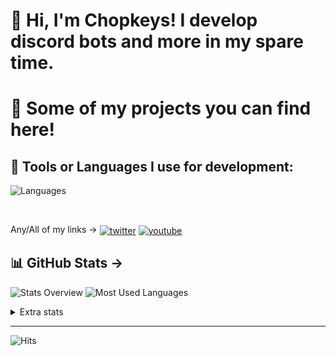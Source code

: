 # 👋 Hi, I'm Chopkeys! I develop discord bots and more in my spare time.
# 📓 Some of my projects you can find here!


## 🔧 Tools or Languages I use for development:

![Languages](https://skillicons.dev/icons?i=html,css,js,ts,py,mongo,vscode)

<br>


Any/All of my links ->
<a href="https://twitter.com/Chopkeys" target="_blank"><img alt="twitter" align="center" src="https://img.shields.io/badge/-Twitter-0D1117?style=flat-square&logo=twitter&logoColor=dark-blue"></a>
<a href="https://www.youtube.com/channel/UCzsqP5C2cYMOcjecg5DeduA" target="_blank"><img alt="youtube" align="center" src="https://img.shields.io/badge/-YouTube-0D1117?style=flat-square&logo=youtube&logoColor=red"></a>
<br>


## 📊 GitHub Stats ->
<p align="center">
 
![Stats Overview](https://raw.githubusercontent.com/Chopkeys/github-stats-transparent/output/generated/overview.svg)
![Most Used Languages](https://raw.githubusercontent.com/Chopkeys/github-stats-transparent/output/generated/languages.svg)
 
 </p>
<details>
  <summary>Extra stats</summary>
<p align="left"> <a href="https://devcomp.xyz/"><img src="https://github.com/CompeyDev/CompeyDev/blob/main/github-metrics.svg" alt="metrics" /></a> </p>
</details>

 ---

![Hits](https://hits.link/hits?url=https%3A%2F%2Fgithub.com%2FTheAwesomeCoder05&bgLeft=444444&bgRight=800080)
